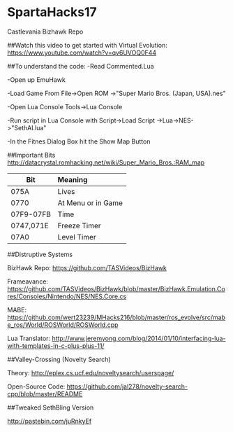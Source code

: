 # SpartaHacks17
Castlevania Bizhawk Repo


##Watch this video to get started with Virtual Evolution:
https://www.youtube.com/watch?v=qv6UVOQ0F44

##To understand the code:
-Read Commented.Lua

-Open up EmuHawk

-Load Game From File->Open ROM         ->"Super Mario Bros. (Japan, USA).nes"

-Open Lua Console Tools->Lua Console

-Run script in Lua Console with Script->Load Script   ->Lua->NES->"SethAI.lua"

-In the Fitnes Dialog Box hit the Show Map Button


##Important Bits
http://datacrystal.romhacking.net/wiki/Super_Mario_Bros.:RAM_map

| Bit           | Meaning          | 
| ------------- |:-----------------| 
| 075A          |Lives             |
| 0770          |At Menu or in Game|
|07F9-07FB      |Time              | 
|0747,071E      |Freeze Timer      |  
|07A0           |Level Timer       |

##Distruptive Systems

BizHawk Repo:
https://github.com/TASVideos/BizHawk

Frameavance:
https://github.com/TASVideos/BizHawk/blob/master/BizHawk.Emulation.Cores/Consoles/Nintendo/NES/NES.Core.cs

MABE:
https://github.com/wert23239/MHacks216/blob/master/ros_evolve/src/mabe_ros/World/ROSWorld/ROSWorld.cpp

Lua Translator:
http://www.jeremyong.com/blog/2014/01/10/interfacing-lua-with-templates-in-c-plus-plus-11/

##Valley-Crossing (Novelty Search)

Theory:
http://eplex.cs.ucf.edu/noveltysearch/userspage/

Open-Source Code:
https://github.com/jal278/novelty-search-cpp/blob/master/README


##Tweaked SethBling Version

http://pastebin.com/juRnkyEf
